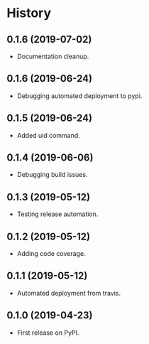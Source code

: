 # History


## 0.1.6 (2019-07-02)

* Documentation cleanup.

## 0.1.6 (2019-06-24)

* Debugging automated deployment to pypi.

## 0.1.5 (2019-06-24)

* Added uid command.

## 0.1.4 (2019-06-06)

* Debugging build issues.

## 0.1.3 (2019-05-12)

* Testing release automation.

## 0.1.2 (2019-05-12)

* Adding code coverage.

## 0.1.1 (2019-05-12)

* Automated deployment from travis.

## 0.1.0 (2019-04-23)

* First release on PyPI.
